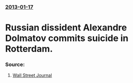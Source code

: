 ### [2013-01-17](/news/2013/01/17/index.md)

# Russian dissident Alexandre Dolmatov commits suicide in Rotterdam.




### Source:

1. [Wall Street Journal](http://online.wsj.com/article/SB10001424127887323415304578366470214993686.html)
